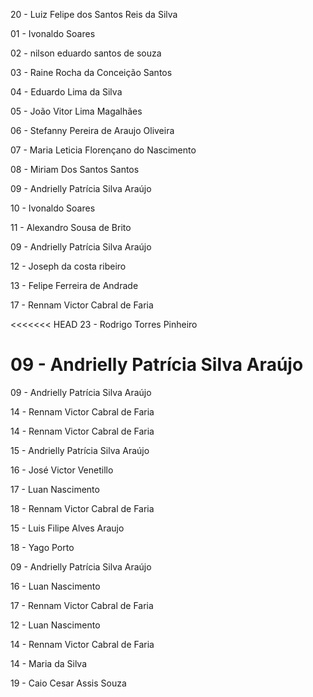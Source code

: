 20 - Luiz Felipe dos Santos Reis da Silva

01 - Ivonaldo Soares

02 - nilson eduardo santos de souza

03 - Raine Rocha da Conceição Santos

04 - Eduardo Lima da Silva

05 - João Vitor Lima Magalhães

06 - Stefanny Pereira de Araujo Oliveira

07 - Maria Leticia Florençano do Nascimento

08 - Miriam Dos Santos Santos 

09 - Andrielly Patrícia Silva Araújo

10 - Ivonaldo Soares








11 - Alexandro Sousa de Brito

09 - Andrielly Patrícia Silva Araújo

12 - Joseph da costa ribeiro

13 - Felipe Ferreira de Andrade

17 -  Rennam Victor Cabral de Faria

<<<<<<< HEAD
23 - Rodrigo Torres Pinheiro


09 - Andrielly Patrícia Silva Araújo
=======
09 - Andrielly Patrícia Silva Araújo

14 - Rennam Victor Cabral de Faria

14 -  Rennam Victor Cabral de Faria

15 - Andrielly Patrícia Silva Araújo

16 - José Victor Venetillo

17 - Luan Nascimento

18 - Rennam Victor Cabral de Faria

15 - Luis Filipe Alves Araujo

18 - Yago Porto

09 - Andrielly Patrícia Silva Araújo

16 - Luan Nascimento

17 - Rennam Victor Cabral de Faria

12 - Luan Nascimento

14 - Rennam Victor Cabral de Faria

14 - Maria da Silva

19 - Caio Cesar Assis Souza

